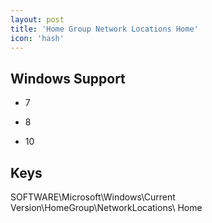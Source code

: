 ```yaml
---
layout: post
title: 'Home Group Network Locations Home'
icon: 'hash'
---
```


## Windows Support

- 7

- 8

- 10



## Keys

SOFTWARE\Microsoft\Windows\Current Version\HomeGroup\NetworkLocations\ Home

